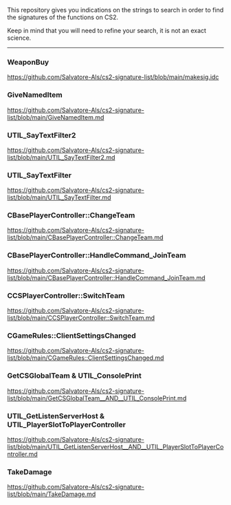 This repository gives you indications on the strings to search in order to find the signatures of the functions on CS2.

Keep in mind that you will need to refine your search, it is not an exact science.

---

### WeaponBuy
https://github.com/Salvatore-Als/cs2-signature-list/blob/main/makesig.idc

### GiveNamedItem
https://github.com/Salvatore-Als/cs2-signature-list/blob/main/GiveNamedItem.md

### UTIL_SayTextFilter2
https://github.com/Salvatore-Als/cs2-signature-list/blob/main/UTIL_SayTextFilter2.md

### UTIL_SayTextFilter
https://github.com/Salvatore-Als/cs2-signature-list/blob/main/UTIL_SayTextFilter.md

### CBasePlayerController::ChangeTeam
https://github.com/Salvatore-Als/cs2-signature-list/blob/main/CBasePlayerController::ChangeTeam.md

### CBasePlayerController::HandleCommand_JoinTeam
https://github.com/Salvatore-Als/cs2-signature-list/blob/main/CBasePlayerController::HandleCommand_JoinTeam.md

### CCSPlayerController::SwitchTeam
https://github.com/Salvatore-Als/cs2-signature-list/blob/main/CCSPlayerController::SwitchTeam.md

### CGameRules::ClientSettingsChanged
https://github.com/Salvatore-Als/cs2-signature-list/blob/main/CGameRules::ClientSettingsChanged.md

### GetCSGlobalTeam & UTIL_ConsolePrint
https://github.com/Salvatore-Als/cs2-signature-list/blob/main/GetCSGlobalTeam__AND__UTIL_ConsolePrint.md

### UTIL_GetListenServerHost & UTIL_PlayerSlotToPlayerController
https://github.com/Salvatore-Als/cs2-signature-list/blob/main/UTIL_GetListenServerHost__AND__UTIL_PlayerSlotToPlayerController.md

### TakeDamage
https://github.com/Salvatore-Als/cs2-signature-list/blob/main/TakeDamage.md
